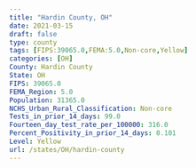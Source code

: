 ```yaml
---
title: "Hardin County, OH"
date: 2021-03-15
draft: false
type: county
tags: [FIPS:39065.0,FEMA:5.0,Non-core,Yellow]
categories: [OH]
County: Hardin County
State: OH
FIPS: 39065.0
FEMA_Region: 5.0
Population: 31365.0
NCHS_Urban_Rural_Classification: Non-core
Tests_in_prior_14_days: 99.0
Fourteen_day_test_rate_per_100000: 316.0
Percent_Positivity_in_prior_14_days: 0.101
Level: Yellow
url: /states/OH/hardin-county
---
```



